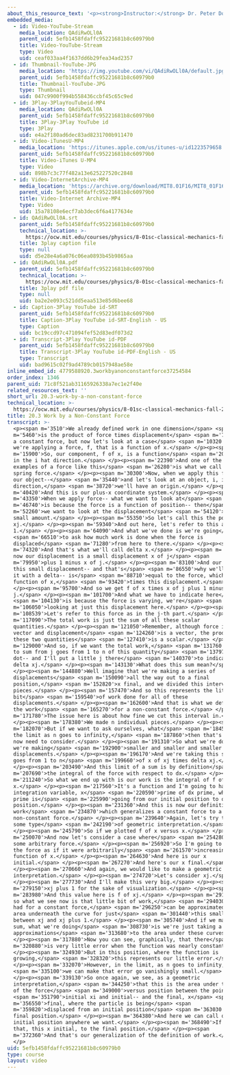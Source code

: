 ```yaml
---
about_this_resource_text: '<p><strong>Instructor:</strong> Dr. Peter Dourmashkin</p>'
embedded_media:
  - id: Video-YouTube-Stream
    media_location: QAdiRwOLl0A
    parent_uid: 5efb1458fdaffc95221681b8c60979b0
    title: Video-YouTube-Stream
    type: Video
    uid: ceaf033aa4f1637dd6b29fea34ad2357
  - id: Thumbnail-YouTube-JPG
    media_location: 'https://img.youtube.com/vi/QAdiRwOLl0A/default.jpg'
    parent_uid: 5efb1458fdaffc95221681b8c60979b0
    title: Thumbnail-YouTube-JPG
    type: Thumbnail
    uid: 047c9900f994b558436ccbf45c65c9ed
  - id: 3Play-3PlayYouTubeid-MP4
    media_location: QAdiRwOLl0A
    parent_uid: 5efb1458fdaffc95221681b8c60979b0
    title: 3Play-3Play YouTube id
    type: 3Play
    uid: e4a2f180ad6dec83ad8231700b911470
  - id: Video-iTunesU-MP4
    media_location: 'https://itunes.apple.com/us/itunes-u/id1223579658'
    parent_uid: 5efb1458fdaffc95221681b8c60979b0
    title: Video-iTunes U-MP4
    type: Video
    uid: 898b7c3c77f482a13e625227520c2848
  - id: Video-InternetArchive-MP4
    media_location: 'https://archive.org/download/MIT8.01F16/MIT8_01F16_L20v03_360p.mp4'
    parent_uid: 5efb1458fdaffc95221681b8c60979b0
    title: Video-Internet Archive-MP4
    type: Video
    uid: 15a78108e6ecf7ab3dec6f6a4177634e
  - id: QAdiRwOLl0A.srt
    parent_uid: 5efb1458fdaffc95221681b8c60979b0
    technical_location: >-
      https://ocw.mit.edu/courses/physics/8-01sc-classical-mechanics-fall-2016/week-7-kinetic-energy-and-work/20.3-work-by-a-non-constant-force/20.3-work-by-a-non-constant-force/QAdiRwOLl0A.srt
    title: 3play caption file
    type: null
    uid: d5e28e4a6a076c06ea0893b45b9865aa
  - id: QAdiRwOLl0A.pdf
    parent_uid: 5efb1458fdaffc95221681b8c60979b0
    technical_location: >-
      https://ocw.mit.edu/courses/physics/8-01sc-classical-mechanics-fall-2016/week-7-kinetic-energy-and-work/20.3-work-by-a-non-constant-force/20.3-work-by-a-non-constant-force/QAdiRwOLl0A.pdf
    title: 3play pdf file
    type: null
    uid: ba2e2e093c521dd5eaa513e85d6bee68
  - id: Caption-3Play YouTube id-SRT
    parent_uid: 5efb1458fdaffc95221681b8c60979b0
    title: Caption-3Play YouTube id-SRT-English - US
    type: Caption
    uid: bc19ccd97c471094fef52d83edf073d2
  - id: Transcript-3Play YouTube id-PDF
    parent_uid: 5efb1458fdaffc95221681b8c60979b0
    title: Transcript-3Play YouTube id-PDF-English - US
    type: Transcript
    uid: bad9615c02f9ad4789cb0157948ae58e
inline_embed_id: 4779588920.3workbyanonconstantforce37254584
order_index: 1346
parent_uid: 71c8f521ab31165926338a7ec1e2f40e
related_resources_text: ''
short_url: 20.3-work-by-a-non-constant-force
technical_location: >-
  https://ocw.mit.edu/courses/physics/8-01sc-classical-mechanics-fall-2016/week-7-kinetic-energy-and-work/20.3-work-by-a-non-constant-force/20.3-work-by-a-non-constant-force
title: 20.3 Work by a Non-Constant Force
transcript: >-
  <p><span m='3510'>We already defined work in one dimension</span> <span
  m='5460'>is the product of force times displacement</span> <span m='7290'>for
  a constant force, but now let's look at a case</span> <span m='10320'>where
  we're applying a force, f, that is a function of x.</span> </p><p><span
  m='15900'>So, our component, f of x, is a function</span> <span m='20010'>of x
  in the i hat direction.</span> </p><p><span m='22390'>And one of the simplest
  examples of a force like this</span> <span m='26280'>is what we call the
  spring force.</span> </p><p><span m='30300'>Now, when we apply this force to
  our object--</span> <span m='35440'>and let's look at an object, i, i hat
  direction,</span> <span m='38720'>we'll have an origin.</span> </p><p><span
  m='40420'>And this is our plus-x coordinate system.</span> </p><p><span
  m='43350'>When we apply force-- what we want to look at</span> <span
  m='46740'>is because the force is a function of position-- then</span> <span
  m='52260'>we want to look at the displacement</span> <span m='54120'>over a
  small amount.</span> </p><p><span m='55350'>So let's call this the point
  xj.</span> </p><p><span m='59340'>And out here, let's refer to this as xj plus
  1.</span> </p><p><span m='64090'>And what we've done is we're going</span>
  <span m='66510'>to ask how much work is done when the force is
  displaced</span> <span m='71280'>from here to there.</span> </p><p><span
  m='74320'>And that's what we'll call delta x.</span> </p><p><span m='76260'>So
  now our displacement is a small displacement x of j</span> <span
  m='79950'>plus 1 minus x of j.</span> </p><p><span m='83100'>And our work for
  this small displacement-- and that's</span> <span m='86550'>why we'll indicate
  it with a delta-- is</span> <span m='88710'>equal to the force, which is a
  function of x,</span> <span m='93420'>times this displacement.</span>
  </p><p><span m='95700'>And so we get f of x times x of j plus 1 minus x of
  j.</span> </p><p><span m='101700'>And what we have to indicate here</span>
  <span m='104130'>is because the force is varying, we're</span> <span
  m='106050'>looking at just this displacement here.</span> </p><p><span
  m='108539'>Let's refer to this force as in the j-th part.</span> </p><p><span
  m='117090'>The total work is just the sum of all these scalar
  quantities.</span> </p><p><span m='121050'>Remember, although force is a
  vector and displacement</span> <span m='124260'>is a vector, the product of
  these two quantities</span> <span m='127410'>is a scalar.</span> </p><p><span
  m='129000'>And so, if we want the total work,</span> <span m='131760'>we have
  to sum from j goes from 1 to n of this quantity</span> <span m='137970'>f of j
  dot-- and I'll put a little j there</span> <span m='140370'>to indicate that--
  delta xj.</span> </p><p><span m='143130'>What does this sum mean?</span>
  </p><p><span m='144880'>Well imagine that we're making a series of
  displacements</span> <span m='150090'>all the way out to a final
  position,</span> <span m='152820'>x final, and we divided this interval into n
  pieces.</span> </p><p><span m='157470'>And so this represents the little
  bit</span> <span m='159540'>of work done for all of these
  displacements.</span> </p><p><span m='162600'>And that is what we define to be
  the work</span> <span m='165270'>for a non-constant force.</span> </p><p><span
  m='171780'>The issue here is about how fine we cut this interval in.</span>
  </p><p><span m='178380'>We made n individual pieces.</span> </p><p><span
  m='182070'>But if we want to ask ourselves, what</span> <span m='184560'>is
  the limit as n goes to infinity,</span> <span m='187860'>then that's what we
  now need to consider.</span> </p><p><span m='191310'>So what we're doing is
  we're making</span> <span m='192900'>smaller and smaller and smaller little
  displacements.</span> </p><p><span m='196170'>And we're taking this sum-- j
  goes from 1 to n</span> <span m='199660'>of x of xj times delta xj.</span>
  </p><p><span m='203490'>And this limit of a sum is by definition</span> <span
  m='207690'>the integral of the force with respect to dx.</span> </p><p><span
  m='211240'>So what we end up with is our work is the integral of f of
  x.</span> </p><p><span m='217560'>It's a function and I'm going to have an
  integration variable, x</span> <span m='220590'>prime of dx prime, where x
  prime is</span> <span m='225990'>going from our initial position to our final
  position.</span> </p><p><span m='231360'>And this is now our definition of
  work</span> <span m='234870'>which generalizes a constant force to a
  non-constant force.</span> </p><p><span m='239640'>Again, let's try to look at
  some type</span> <span m='242190'>of geometric interpretation.</span>
  </p><p><span m='245790'>So if we plotted f of x versus x.</span> </p><p><span
  m='250070'>And now let's consider a case where</span> <span m='254280'>we have
  some arbitrary force.</span> </p><p><span m='256920'>So I'm going to just draw
  the force as if it were arbitrarily</span> <span m='261570'>increasing as a
  function of x.</span> </p><p><span m='264630'>And here is our x
  initial.</span> </p><p><span m='267270'>And here's our x final.</span>
  </p><p><span m='270660'>And again, we would like to make a geometric
  interpretation.</span> </p><p><span m='274720'>Let's consider xj.</span>
  </p><p><span m='277730'>And I'll make this very big.</span> </p><p><span
  m='279150'>xj plus 1 for the sake of visualization.</span> </p><p><span
  m='283980'>And this value here is f of xj.</span> </p><p><span m='291030'>And
  so what we see now is that little bit of work,</span> <span m='294030'>like we
  had for a constant force,</span> <span m='296250'>can be approximated as the
  area underneath the curve for just</span> <span m='301440'>this small interval
  between xj and xj plus 1.</span> </p><p><span m='305740'>And if we make this
  sum, what we're doing</span> <span m='308730'>is we're just taking a series of
  approximations</span> <span m='313680'>to the area under these curves.</span>
  </p><p><span m='317880'>Now you can see, graphically, that there</span> <span
  m='320880'>is very little error when the function was nearly constant.</span>
  </p><p><span m='324930'>But in this position, where the function is
  growing,</span> <span m='328320'>this represents our little error.</span>
  </p><p><span m='332070'>However, in the limit, as n goes to infinity,</span>
  <span m='335100'>we can make that error go vanishingly small.</span>
  </p><p><span m='339130'>So once again, we see, as a geometric
  interpretation,</span> <span m='344250'>that this is the area under the curve
  of the force</span> <span m='349000'>versus position between the points</span>
  <span m='351790'>initial xi and initial-- and the final, x</span> <span
  m='356550'>final, where the particle is being</span> <span
  m='359820'>displaced from an initial position</span> <span m='363030'>to some
  final position.</span> </p><p><span m='364380'>And here we can call our
  initial position anywhere we want.</span> </p><p><span m='368490'>If I write
  that, this x initial, to the final position.</span> </p><p><span
  m='372360'>And that's our generalization of the definition of work.</span>
  </p>
uid: 5efb1458fdaffc95221681b8c60979b0
type: course
layout: video
---
```

